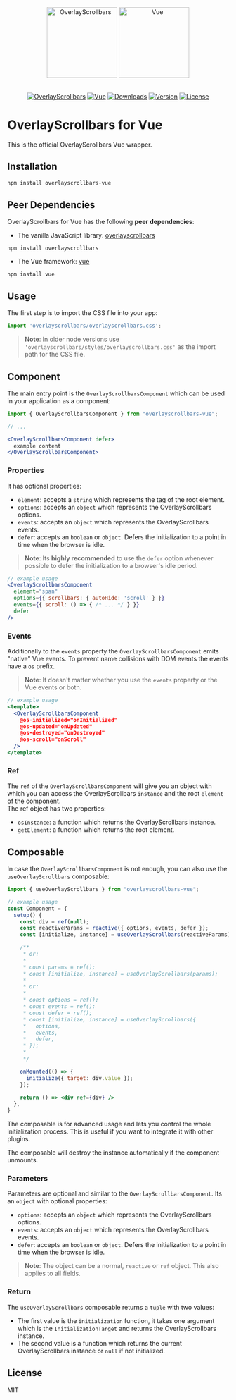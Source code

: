 <div align="center">
  <a href="https://kingsora.github.io/OverlayScrollbars"><img src="https://raw.githubusercontent.com/KingSora/OverlayScrollbars/master/logo/logo.png" width="160" height="160" alt="OverlayScrollbars"></a>
  <a href="https://vuejs.org"><img src="https://raw.githubusercontent.com/KingSora/OverlayScrollbars/master/packages/overlayscrollbars-vue/logo.svg" width="160" height="160" alt="Vue"></a>
</div>
<br />
<div align="center">

  [![OverlayScrollbars](https://img.shields.io/badge/OverlayScrollbars-%5E2.0.0-338EFF?style=flat-square)](https://github.com/KingSora/OverlayScrollbars)
  [![Vue](https://img.shields.io/badge/Vue-%5E3.2.25-41B883?style=flat-square&logo=vue.js)](https://github.com/vuejs/vue)
  [![Downloads](https://img.shields.io/npm/dt/overlayscrollbars-vue.svg?style=flat-square)](https://www.npmjs.com/package/overlayscrollbars-vue)
  [![Version](https://img.shields.io/npm/v/overlayscrollbars-vue.svg?style=flat-square)](https://www.npmjs.com/package/overlayscrollbars-vue)
  [![License](https://img.shields.io/github/license/kingsora/overlayscrollbars.svg?style=flat-square)](#)

</div>

# OverlayScrollbars for Vue

This is the official OverlayScrollbars Vue wrapper.

## Installation

```sh
npm install overlayscrollbars-vue
```

## Peer Dependencies

OverlayScrollbars for Vue has the following **peer dependencies**:

- The vanilla JavaScript library: [overlayscrollbars](https://www.npmjs.com/package/overlayscrollbars)

```
npm install overlayscrollbars
```

- The Vue framework: [vue](https://www.npmjs.com/package/vue)

```
npm install vue
```

## Usage

The first step is to import the CSS file into your app:
```ts
import 'overlayscrollbars/overlayscrollbars.css';
```

> __Note__: In older node versions use `'overlayscrollbars/styles/overlayscrollbars.css'` as the import path for the CSS file.

## Component

The main entry point is the `OverlayScrollbarsComponent` which can be used in your application as a component:

```jsx
import { OverlayScrollbarsComponent } from "overlayscrollbars-vue";

// ...

<OverlayScrollbarsComponent defer>
  example content
</OverlayScrollbarsComponent>
```

### Properties

It has optional properties:

- `element`: accepts a `string` which represents the tag of the root element.
- `options`: accepts an `object` which represents the OverlayScrollbars options.
- `events`: accepts an `object` which represents the OverlayScrollbars events.
- `defer`: accepts an `boolean` or `object`. Defers the initialization to a point in time when the browser is idle.

> __Note__: Its **highly recommended** to use the `defer` option whenever possible to defer the initialization to a browser's idle period.

```jsx
// example usage
<OverlayScrollbarsComponent
  element="span"
  options={{ scrollbars: { autoHide: 'scroll' } }}
  events={{ scroll: () => { /* ... */ } }}
  defer
/>
```

### Events

Additionally to the `events` property the `OverlayScrollbarsComponent` emits "native" Vue events. To prevent name collisions with DOM events the events have a `os` prefix. 

> __Note__: It doesn't matter whether you use the `events` property or the Vue events or both.

```jsx
// example usage
<template>
  <OverlayScrollbarsComponent
    @os-initialized="onInitialized"
    @os-updated="onUpdated"
    @os-destroyed="onDestroyed"
    @os-scroll="onScroll"
  />
</template>
```

### Ref

The `ref` of the `OverlayScrollbarsComponent` will give you an object with which you can access the OverlayScrollbars `instance` and the root `element` of the component.  
The ref object has two properties:

- `osInstance`: a function which returns the OverlayScrollbars instance.
- `getElement`: a function which returns the root element.

## Composable

In case the `OverlayScrollbarsComponent` is not enough, you can also use the `useOverlayScrollbars` composable:

```jsx
import { useOverlayScrollbars } from "overlayscrollbars-vue";

// example usage
const Component = {
  setup() {
    const div = ref(null);
    const reactiveParams = reactive({ options, events, defer });
    const [initialize, instance] = useOverlayScrollbars(reactiveParams);

    /** 
     * or:
     * 
     * const params = ref();
     * const [initialize, instance] = useOverlayScrollbars(params);
     * 
     * or:
     * 
     * const options = ref();
     * const events = ref();
     * const defer = ref();
     * const [initialize, instance] = useOverlayScrollbars({
     *   options,
     *   events,
     *   defer,
     * });
     * 
     */

    onMounted(() => {
      initialize({ target: div.value });
    });

    return () => <div ref={div} />
  },
}
```

The composable is for advanced usage and lets you control the whole initialization process. This is useful if you want to integrate it with other plugins.

The composable will destroy the instance automatically if the component unmounts.

### Parameters

Parameters are optional and similar to the `OverlayScrollbarsComponent`.
Its an `object` with optional properties:

- `options`: accepts an `object` which represents the OverlayScrollbars options.
- `events`: accepts an `object` which represents the OverlayScrollbars events.
- `defer`: accepts an `boolean` or `object`. Defers the initialization to a point in time when the browser is idle.

> __Note__: The object can be a normal, `reactive` or `ref` object. This also applies to all fields.

### Return

The `useOverlayScrollbars` composable returns a `tuple` with two values:

- The first value is the `initialization` function, it takes one argument which is the `InitializationTarget` and returns the OverlayScrollbars instance.
- The second value is a function which returns the current OverlayScrollbars instance or `null` if not initialized.

## License

MIT
